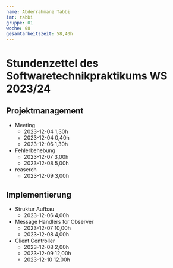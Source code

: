 ```yaml
---
name: Abderrahmane Tabbi
imt: tabbi
gruppe: 01
woche: 08
gesamtarbeitszeit: 58,40h
---
```


<!--
Jeder Eintrag stellt eine gesonderte Tätigkeit dar und ist als (Listen-)Stichpunkt unter der korrekten Kategorie einzuordnen.
Dieser ist mit dem Datum (im ISO Format) und der Dauer (in Stunden und Minuten) zu versehen (als sub-Listenstichpunkt).
Sollte sich die Arbeit an diesem Eintrag über mehrere Tage erstrecken, so können mehrere Unterpunkte genutzt werden.
Zum Beispiel:

## Dokumentation


Die Summe aller Stunden wird oben unter `gesamtarbeitszeit` im selben Format eingetragen (also z.B. 14,45h).

Die Datei wird wie folgt benannt: `stundenzettel_<woche (mit führender 0, falls einstellig>_<IMT Kürzel>.md`,
also zum Beispiel: `stundenzettel_01_maxm.md` oder `stundenzettel_10_maxm.md`.
-->

# Stundenzettel des Softwaretechnikpraktikums WS 2023/24

## Projektmanagement

- Meeting
    - 2023-12-04 1,30h
    - 2023-12-04 0,40h
    - 2023-12-06 1,30h 
- Fehlerbehebung
  - 2023-12-07 3,00h
  - 2023-12-08 5,00h
- reaserch
  - 2023-12-09 3,00h
## Implementierung
- Struktur Aufbau
    - 2023-12-06 4,00h
- Message Handlers for Observer
  - 2023-12-07 10,00h
  - 2023-12-08 4,00h
- Client Controller
  - 2023-12-08 2,00h
  - 2023-12-09 12,00h
  - 2023-12-10 12.00h

